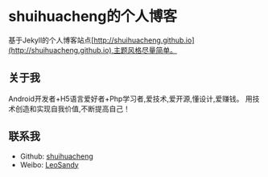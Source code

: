 # shuihuacheng的个人博客

基于Jekyll的个人博客站点[http://shuihuacheng.github.io](http://shuihuacheng.github.io),主题风格尽量简单。
    
## 关于我

Android开发者+H5语言爱好者+Php学习者,爱技术,爱开源,懂设计,爱赚钱。
用技术创造和实现自我价值,不断提高自己！

## 联系我

* Github: [shuihuacheng](https://github.com/shuihuacheng)
* Weibo: [LeoSandy](http://weibo.com/LeoSHC)
